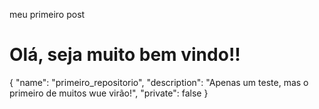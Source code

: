 meu primeiro post

# Olá, seja muito bem vindo!!

{
  "name": "primeiro_repositorio",
  "description": "Apenas um teste, mas o primeiro de muitos wue virão!",
  "private": false
}
